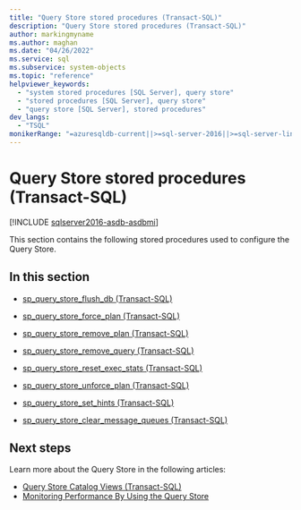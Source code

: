 ```yaml
---
title: "Query Store stored procedures (Transact-SQL)"
description: "Query Store stored procedures (Transact-SQL)"
author: markingmyname
ms.author: maghan
ms.date: "04/26/2022"
ms.service: sql
ms.subservice: system-objects
ms.topic: "reference"
helpviewer_keywords:
  - "system stored procedures [SQL Server], query store"
  - "stored procedures [SQL Server], query store"
  - "query store [SQL Server], stored procedures"
dev_langs:
  - "TSQL"
monikerRange: "=azuresqldb-current||>=sql-server-2016||>=sql-server-linux-2017||=azuresqldb-mi-current"
---
```

# Query Store stored procedures (Transact-SQL)

[!INCLUDE [sqlserver2016-asdb-asdbmi](../../includes/applies-to-version/sqlserver2016-asdb-asdbmi.md)]

This section contains the following stored procedures used to configure the Query Store.  
  
## In this section  
  
-   [sp_query_store_flush_db &#40;Transact-SQL&#41;](../../relational-databases/system-stored-procedures/sp-query-store-flush-db-transact-sql.md)  
  
-   [sp_query_store_force_plan &#40;Transact-SQL&#41;](../../relational-databases/system-stored-procedures/sp-query-store-force-plan-transact-sql.md)  
  
-   [sp_query_store_remove_plan &#40;Transact-SQL&#41;](../../relational-databases/system-stored-procedures/sp-query-store-remove-plan-transct-sql.md)  
  
-   [sp_query_store_remove_query &#40;Transact-SQL&#41;](../../relational-databases/system-stored-procedures/sp-query-store-remove-query-transact-sql.md)  
  
-   [sp_query_store_reset_exec_stats &#40;Transact-SQL&#41;](../../relational-databases/system-stored-procedures/sp-query-store-reset-exec-stats-transact-sql.md)  
  
-   [sp_query_store_unforce_plan &#40;Transact-SQL&#41;](../../relational-databases/system-stored-procedures/sp-query-store-unforce-plan-transact-sql.md)  

-   [sp_query_store_set_hints (Transact-SQL)](../../relational-databases/system-stored-procedures/sys-sp-query-store-set-hints-transact-sql.md)  

-   [sp_query_store_clear_message_queues (Transact-SQL)](sp-query-store-clear-message-queues-transact-sql.md)

## Next steps

Learn more about the Query Store in the following articles:

- [Query Store Catalog Views &#40;Transact-SQL&#41;](../../relational-databases/system-catalog-views/query-store-catalog-views-transact-sql.md)   
- [Monitoring Performance By Using the Query Store](../../relational-databases/performance/monitoring-performance-by-using-the-query-store.md)  
